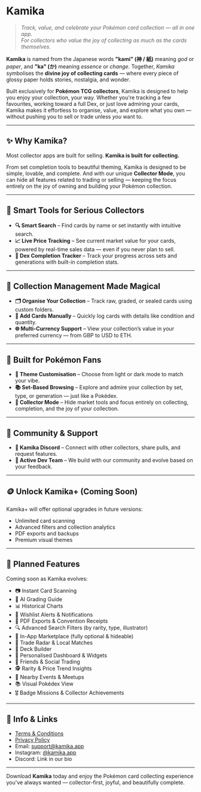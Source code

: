 # Kamika

> _Track, value, and celebrate your Pokémon card collection — all in one app._  
> _For collectors who value the joy of collecting as much as the cards themselves._

**Kamika** is named from the Japanese words **"kami" (神 / 紙)** meaning _god_ or _paper_, and **"ka" (か)** meaning _essence_ or _change_. Together, _Kamika_ symbolises the **divine joy of collecting cards** — where every piece of glossy paper holds stories, nostalgia, and wonder.

Built exclusively for **Pokémon TCG collectors**, Kamika is designed to help you enjoy your collection, your way. Whether you're tracking a few favourites, working toward a full Dex, or just love admiring your cards, Kamika makes it effortless to organise, value, and explore what you own — without pushing you to sell or trade unless _you_ want to.

---

## ✨ Why Kamika?

Most collector apps are built for selling. **Kamika is built for collecting.**

From set completion tools to beautiful theming, Kamika is designed to be simple, lovable, and complete. And with our unique **Collector Mode**, you can hide all features related to trading or selling — keeping the focus entirely on the joy of owning and building your Pokémon collection.

---

## 🧠 Smart Tools for Serious Collectors

- **🔍 Smart Search** – Find cards by name or set instantly with intuitive search.
- **📈 Live Price Tracking** – See current market value for your cards, powered by real-time sales data — even if you never plan to sell.
- **🎯 Dex Completion Tracker** – Track your progress across sets and generations with built-in completion stats.

---

## 💼 Collection Management Made Magical

- **🗂 Organise Your Collection** – Track raw, graded, or sealed cards using custom folders.
- **📝 Add Cards Manually** – Quickly log cards with details like condition and quantity.
- **🌐 Multi-Currency Support** – View your collection’s value in your preferred currency — from GBP to USD to ETH.

---

## 🎨 Built for Pokémon Fans

- **🌈 Theme Customisation** – Choose from light or dark mode to match your vibe.
- **📚 Set-Based Browsing** – Explore and admire your collection by set, type, or generation — just like a Pokédex.
- **💖 Collector Mode** – Hide market tools and focus entirely on collecting, completion, and the joy of your collection.

---

## 💬 Community & Support

- **📣 Kamika Discord** – Connect with other collectors, share pulls, and request features.
- **🔧 Active Dev Team** – We build with our community and evolve based on your feedback.

---

## 🪙 Unlock Kamika+ (Coming Soon)

Kamika+ will offer optional upgrades in future versions:

- Unlimited card scanning
- Advanced filters and collection analytics
- PDF exports and backups
- Premium visual themes

---

## 🧭 Planned Features

Coming soon as Kamika evolves:

- 📷 Instant Card Scanning
- 💎 AI Grading Guide
- 📊 Historical Charts
- 🚨 Wishlist Alerts & Notifications
- 🧾 PDF Exports & Convention Receipts
- 🔍 Advanced Search Filters (by rarity, type, illustrator)
- 🛒 In-App Marketplace (fully optional & hideable)
- 📡 Trade Radar & Local Matches
- 🧠 Deck Builder
- 📌 Personalised Dashboard & Widgets
- 👥 Friends & Social Trading
- 🕵️ Rarity & Price Trend Insights
- 📍 Nearby Events & Meetups
- 📚 Visual Pokédex View
- 🎖️ Badge Missions & Collector Achievements

---

## 📌 Info & Links

- [Terms & Conditions](https://yourdomain.com/terms)
- [Privacy Policy](https://yourdomain.com/privacy)
- Email: [support@kamika.app](mailto:support@kamika.app)
- Instagram: [@kamika.app](https://instagram.com/kamika.app)
- Discord: Link in our bio

---

Download **Kamika** today and enjoy the Pokémon card collecting experience you've always wanted — collector-first, joyful, and beautifully complete.
